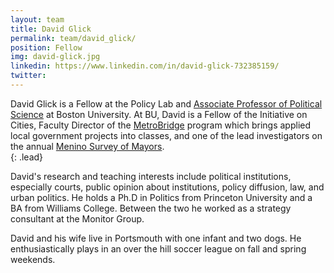 ```yaml
---
layout: team
title: David Glick
permalink: team/david_glick/
position: Fellow
img: david-glick.jpg
linkedin: https://www.linkedin.com/in/david-glick-732385159/
twitter:
---
```


David Glick is a Fellow at the Policy Lab and [Associate Professor of Political Science](http://sites.bu.edu/dmglick/) at Boston University. At BU, David is a Fellow of the Initiative on Cities, Faculty Director of the [MetroBridge](https://www.bu.edu/ioc/metrobridge/) program which brings applied local government projects into classes, and one of the lead investigators on the annual [Menino Survey of Mayors](https://www.surveyofmayors.com/survey/2018/economic_development/).  
{: .lead}

David's research and teaching interests include political institutions, especially courts, public opinion about institutions, policy diffusion, law, and urban politics. He holds a Ph.D in Politics from Princeton University and a BA from Williams College. Between the two he worked as a strategy consultant at the Monitor Group.

David and his wife live in Portsmouth with one infant and two dogs. He enthusiastically plays in an over the hill soccer league on fall and spring weekends.  
